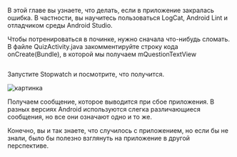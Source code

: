 В этой главе вы узнаете, что делать, если в приложение закралась ошибка. В частности, вы научитесь пользоваться LogCat, Android Lint и отладчиком среды Android Studio.

Чтобы потренироваться в починке, нужно сначала что-нибудь сломать. В файле QuizActivity.java закомментируйте строку кода onCreate(Bundle), в которой мы получаем mQuestionTextView

```java
```
Запустите Stopwatch и посмотрите, что получится. 

![картинка]()

Получаем сообщение, которое выводится при сбое приложения. В разных версиях Android используются слегка различающиеся сообщения, но все они означают одно и то же.

Конечно, вы и так знаете, что случилось с приложением, но если бы не знали, было бы полезно взглянуть на приложение в другой перспективе.

